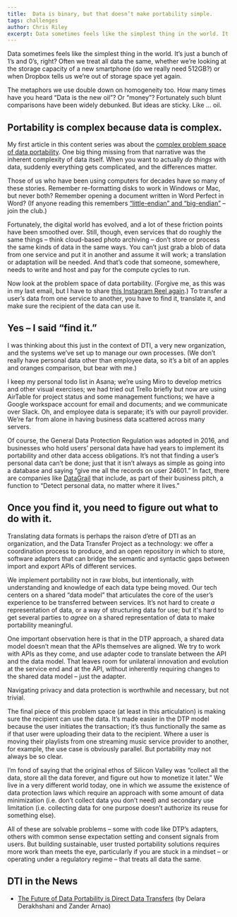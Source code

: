 ```yaml
---
title:  Data is binary, but that doesn’t make portability simple.
tags: challenges
author: Chris Riley
excerpt: Data sometimes feels like the simplest thing in the world. It’s just a bunch of 1’s and 0’s, right? Often we treat all data the same. For portability, however, we cannot.
---
```


Data sometimes feels like the simplest thing in the world. It’s just a bunch of 1’s and 0’s, right?
Often we treat all data the same, whether we’re looking at the storage capacity of a new smartphone 
(do we really need 512GB?) or when Dropbox tells us we’re out of storage space yet again.

The metaphors we use double down on homogeneity too. How many times have you heard “Data is the new oil”? Or “money”? Fortunately such blunt comparisons have been widely debunked. But ideas are sticky. Like … oil.


## Portability is complex because data is complex.


My first article in this content series was about the [complex problem space of data portability](https://www.linkedin.com/pulse/complex-problem-space-data-portability-chris-riley/). One big thing missing from that narrative was the inherent complexity of data itself. When you want to actually *do things* with data, suddenly everything gets complicated, and the differences matter.


Those of us who have been using computers for decades have so many of these stories. Remember re-formatting disks to work in Windows or Mac, but never both? Remember opening a document written in Word Perfect in Word? (If anyone reading this remembers [“little-endian” and “big-endian”](https://en.wikipedia.org/wiki/Endianness#:~:text=Endianness%20is%20primarily%20expressed%20as,byte%20at%20the%20smallest%20address.) – join the club.)


Fortunately, the digital world has evolved, and a lot of these friction points have been smoothed over. Still, though, even services that do roughly the same things – think cloud-based photo archiving – don’t store or process the same kinds of data in the same ways. You can’t just grab a blob of data from one service and put it in another and assume it will work; a translation or adaptation will be needed. And that’s code that someone, somewhere, needs to write and host and pay for the compute cycles to run.


Now look at the problem space of data portability. (Forgive me, as this was in my last email, but I have to share [this Instagram Reel again](https://www.instagram.com/reel/Cv5XbLxAsQ_/?igshid=MzRlODBiNWFlZA%3D%3D).) To transfer a user’s data from one service to another, you have to find it, translate it, and make sure the recipient of the data can use it.


## Yes – I said “find it.”


I was thinking about this just in the context of DTI, a very new organization, and the systems we’ve set up to manage our own processes. (We don’t really have personal data other than employee data, so it’s a bit of an apples and oranges comparison, but bear with me.)


I keep my personal todo list in Asana; we’re using Miro to develop metrics and other visual exercises; we had tried out Trello briefly but now are using AirTable for project status and some management functions; we have a Google workspace account for email and documents; and we communicate over Slack. Oh, and employee data is separate; it’s with our payroll provider. We’re far from alone in having business data scattered across many servers.


Of course, the General Data Protection Regulation was adopted in 2016, and businesses who hold users’ personal data have had years to implement its portability and other data access obligations. It’s not that finding a user’s personal data can’t be done; just that it isn’t always as simple as going into a database and saying “give me all the records on user 24601.” In fact, there are companies like [DataGrail](https://www.datagrail.io/platform/) that include, as part of their business pitch, a function to “Detect personal data, no matter where it lives.”


## Once you find it, you need to figure out what to do with it.


Translating data formats is perhaps the raison d’etre of DTI as an organization, and the Data Transfer Project as a technology: we offer a coordination process to produce, and an open repository in which to store, software adapters that can bridge the semantic and syntactic gaps between import and export APIs of different services.


We implement portability not in raw blobs, but intentionally, with understanding and knowledge of each data type being moved. Our tech centers on a shared “data model” that articulates the core of the user’s experience to be transferred between services. It’s not hard to create *a* representation of data, or a way of structuring data for use; but it's hard to get several parties to *agree* on a shared representation of data to make portability meaningful.


One important observation here is that in the DTP approach, a shared data model doesn’t mean that the APIs themselves are aligned. We try to work with APIs as they come, and use adapter code to translate between the API and the data model. That leaves room for unilateral innovation and evolution at the service end and at the API, without inherently requiring changes to the shared data model – just the adapter.


Navigating privacy and data protection is worthwhile and necessary, but not trivial.


The final piece of this problem space (at least in this articulation) is making sure the recipient can use the data. It’s made easier in the DTP model because the user initiates the transaction; it’s thus functionally the same as if that user were uploading their data to the recipient. Where a user is moving their playlists from one streaming music service provider to another, for example, the use case is obviously parallel. But portability may not always be so clear.


I’m fond of saying that the original ethos of Silicon Valley was “collect all the data, store all the data forever, and figure out how to monetize it later.” We live in a very different world today, one in which we assume the existence of data protection laws which require an approach with some amount of data minimization (i.e. don’t collect data you don’t need) and secondary use limitation (i.e. collecting data for one purpose doesn’t authorize its reuse for something else).


All of these are solvable problems – some with code like DTP’s adapters, others with common sense expectation setting and consent signals from users. But building sustainable, user trusted portability solutions requires more work than meets the eye, particularly if you are stuck in a mindset – or operating under a regulatory regime – that treats all data the same.


## DTI in the News

* [The Future of Data Portability is Direct Data Transfers](https://techpolicy.press/the-future-of-data-portability-is-direct-data-transfers/) (by Delara Derakhshani and Zander Arnao)
